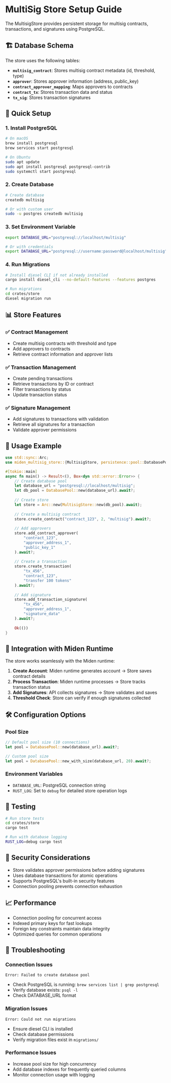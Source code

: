 # MultiSig Store Setup Guide

The MultisigStore provides persistent storage for multisig contracts, transactions, and signatures using PostgreSQL.

## 🏗️ Database Schema

The store uses the following tables:

- **`multisig_contract`**: Stores multisig contract metadata (id, threshold, type)
- **`approver`**: Stores approver information (address, public_key)
- **`contract_approver_mapping`**: Maps approvers to contracts
- **`contract_tx`**: Stores transaction data and status
- **`tx_sig`**: Stores transaction signatures

## 🚀 Quick Setup

### 1. Install PostgreSQL

```bash
# On macOS
brew install postgresql
brew services start postgresql

# On Ubuntu
sudo apt update
sudo apt install postgresql postgresql-contrib
sudo systemctl start postgresql
```

### 2. Create Database

```bash
# Create database
createdb multisig

# Or with custom user
sudo -u postgres createdb multisig
```

### 3. Set Environment Variable

```bash
export DATABASE_URL="postgresql://localhost/multisig"

# Or with credentials
export DATABASE_URL="postgresql://username:password@localhost/multisig"
```

### 4. Run Migrations

```bash
# Install diesel CLI if not already installed
cargo install diesel_cli --no-default-features --features postgres

# Run migrations
cd crates/store
diesel migration run
```

## 📊 Store Features

### ✅ Contract Management
- Create multisig contracts with threshold and type
- Add approvers to contracts
- Retrieve contract information and approver lists

### ✅ Transaction Management  
- Create pending transactions
- Retrieve transactions by ID or contract
- Filter transactions by status
- Update transaction status

### ✅ Signature Management
- Add signatures to transactions with validation
- Retrieve all signatures for a transaction
- Validate approver permissions

## 🔧 Usage Example

```rust
use std::sync::Arc;
use miden_multisig_store::{MultisigStore, persistence::pool::DatabasePool};

#[tokio::main]
async fn main() -> Result<(), Box<dyn std::error::Error>> {
    // Create database pool
    let database_url = "postgresql://localhost/multisig";
    let db_pool = DatabasePool::new(database_url).await?;
    
    // Create store
    let store = Arc::new(MultisigStore::new(db_pool).await);
    
    // Create a multisig contract
    store.create_contract("contract_123", 2, "multisig").await?;
    
    // Add approvers
    store.add_contract_approver(
        "contract_123", 
        "approver_address_1", 
        "public_key_1"
    ).await?;
    
    // Create a transaction
    store.create_transaction(
        "tx_456", 
        "contract_123", 
        "transfer 100 tokens"
    ).await?;
    
    // Add signature
    store.add_transaction_signature(
        "tx_456", 
        "approver_address_1", 
        "signature_data"
    ).await?;
    
    Ok(())
}
```

## 🔄 Integration with Miden Runtime

The store works seamlessly with the Miden runtime:

1. **Create Account**: Miden runtime generates account → Store saves contract details
2. **Process Transaction**: Miden runtime processes → Store tracks transaction status  
3. **Add Signatures**: API collects signatures → Store validates and saves
4. **Threshold Check**: Store can verify if enough signatures collected

## 🛠️ Configuration Options

### Pool Size
```rust
// Default pool size (10 connections)
let pool = DatabasePool::new(database_url).await?;

// Custom pool size
let pool = DatabasePool::new_with_size(database_url, 20).await?;
```

### Environment Variables
- `DATABASE_URL`: PostgreSQL connection string
- `RUST_LOG`: Set to `debug` for detailed store operation logs

## 🧪 Testing

```bash
# Run store tests
cd crates/store
cargo test

# Run with database logging
RUST_LOG=debug cargo test
```

## 🔐 Security Considerations

- Store validates approver permissions before adding signatures
- Uses database transactions for atomic operations
- Supports PostgreSQL's built-in security features
- Connection pooling prevents connection exhaustion

## 📈 Performance

- Connection pooling for concurrent access
- Indexed primary keys for fast lookups
- Foreign key constraints maintain data integrity
- Optimized queries for common operations

## 🐛 Troubleshooting

### Connection Issues
```
Error: Failed to create database pool
```
- Check PostgreSQL is running: `brew services list | grep postgresql`
- Verify database exists: `psql -l`
- Check DATABASE_URL format

### Migration Issues  
```
Error: Could not run migrations
```
- Ensure diesel CLI is installed
- Check database permissions
- Verify migration files exist in `migrations/`

### Performance Issues
- Increase pool size for high concurrency
- Add database indexes for frequently queried columns
- Monitor connection usage with logging